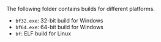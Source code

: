 The following folder contains builds for different platforms.
- `bf32.exe`: 32-bit build for Windows
- `bf64.exe`: 64-bit build for Windows
- `bf`: ELF build for Linux
